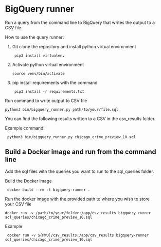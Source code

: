 # BigQuery runner 
Run a query from the command line to BigQuery that writes the output to a CSV file.

How to use the query runner:

1. Git clone the repository and install python virtual environment
    
        pip3 install virtualenv
        
2. Activate python virtual environment
       
       source venv/bin/activate 
       
3. pip install requirements with the command

        pip3 install -r requirements.txt
        
    
Run command to write output to CSV file

    python3 bin/bigquery_runner.py path/to/your/file.sql

You can find the following results written to a CSV in the csv_results folder.

Example command:

     python3 bin/bigquery_runner.py chicago_crime_preview_10.sql


## Build a Docker image and run from the command line

Add the sql files with the queries you want to run to the sql_queries folder.

Build the Docker image

     docker build --rm -t bigquery-runner .

Run the docker image with the provided path to where you wish to store your CSV file

    docker run -v /path/to/your/folder:/app/csv_results bigquery-runner sql_queries/chicago_crime_preview_10.sql 

Example
    
     docker run -v ${PWD}/csv_results:/app/csv_results bigquery-runner sql_queries/chicago_crime_preview_10.sql 
